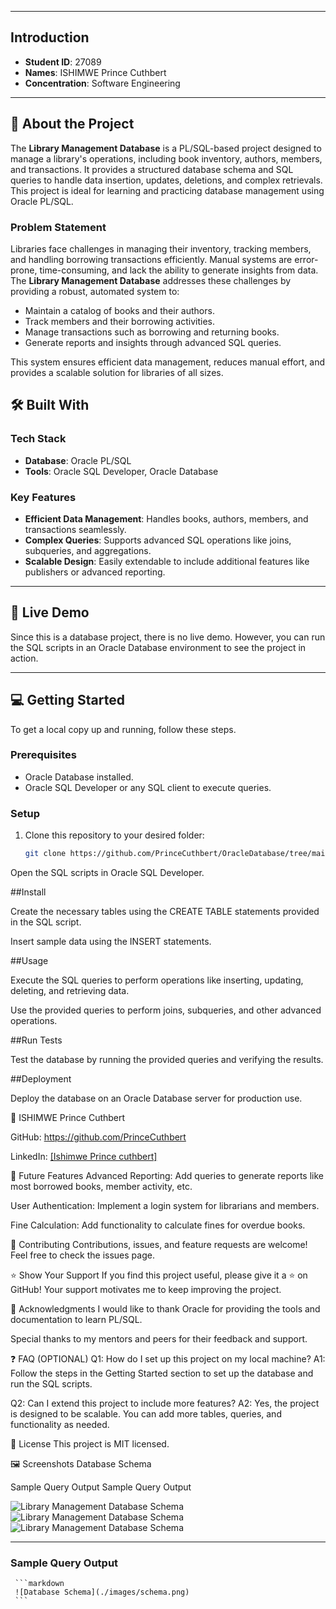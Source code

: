 




---

## Introduction
- **Student ID**: 27089
- **Names**: ISHIMWE Prince Cuthbert
- **Concentration**: Software Engineering

---



## 📖 About the Project
The **Library Management Database** is a PL/SQL-based project designed to manage a library's operations, including book inventory, authors, members, and transactions. It provides a structured database schema and SQL queries to handle data insertion, updates, deletions, and complex retrievals. This project is ideal for learning and practicing database management using Oracle PL/SQL.

### Problem Statement
Libraries face challenges in managing their inventory, tracking members, and handling borrowing transactions efficiently. Manual systems are error-prone, time-consuming, and lack the ability to generate insights from data. The **Library Management Database** addresses these challenges by providing a robust, automated system to:
- Maintain a catalog of books and their authors.
- Track members and their borrowing activities.
- Manage transactions such as borrowing and returning books.
- Generate reports and insights through advanced SQL queries.

This system ensures efficient data management, reduces manual effort, and provides a scalable solution for libraries of all sizes.



## 🛠 Built With
### Tech Stack
- **Database**: Oracle PL/SQL
- **Tools**: Oracle SQL Developer, Oracle Database

### Key Features
- **Efficient Data Management**: Handles books, authors, members, and transactions seamlessly.
- **Complex Queries**: Supports advanced SQL operations like joins, subqueries, and aggregations.
- **Scalable Design**: Easily extendable to include additional features like publishers or advanced reporting.

---

## 🚀 Live Demo
Since this is a database project, there is no live demo. However, you can run the SQL scripts in an Oracle Database environment to see the project in action.

---

## 💻 Getting Started
To get a local copy up and running, follow these steps.

### Prerequisites
- Oracle Database installed.
- Oracle SQL Developer or any SQL client to execute queries.

### Setup
1. Clone this repository to your desired folder:
   ```bash
   git clone https://github.com/PrinceCuthbert/OracleDatabase/tree/main
Open the SQL scripts in Oracle SQL Developer.

##Install

Create the necessary tables using the CREATE TABLE statements provided in the SQL script.

Insert sample data using the INSERT statements.

##Usage

Execute the SQL queries to perform operations like inserting, updating, deleting, and retrieving data.

Use the provided queries to perform joins, subqueries, and other advanced operations.

##Run Tests

Test the database by running the provided queries and verifying the results.

##Deployment

Deploy the database on an Oracle Database server for production use.


👤 ISHIMWE Prince Cuthbert

GitHub: https://github.com/PrinceCuthbert


LinkedIn:
[[Ishimwe Prince cuthbert]](https://www.linkedin.com/in/ishimwe-prince-cuthbert-8136682b6/)

🔭 Future Features
Advanced Reporting: Add queries to generate reports like most borrowed books, member activity, etc.

User Authentication: Implement a login system for librarians and members.

Fine Calculation: Add functionality to calculate fines for overdue books.

🤝 Contributing
Contributions, issues, and feature requests are welcome! Feel free to check the issues page.

⭐️ Show Your Support
If you find this project useful, please give it a ⭐️ on GitHub! Your support motivates me to keep improving the project.

🙏 Acknowledgments
I would like to thank Oracle for providing the tools and documentation to learn PL/SQL.

Special thanks to my mentors and peers for their feedback and support.

❓ FAQ (OPTIONAL)
Q1: How do I set up this project on my local machine?
A1: Follow the steps in the Getting Started section to set up the database and run the SQL scripts.

Q2: Can I extend this project to include more features?
A2: Yes, the project is designed to be scalable. You can add more tables, queries, and functionality as needed.

📝 License
This project is MIT licensed.

🖼️ Screenshots
Database Schema


Sample Query Output
Sample Query Output

![Library Management Database Schema](./images/booksaddedfewweeks.png)
![Library Management Database Schema](./images/bookscurrentlyborrowed.png)
![Library Management Database Schema](./images/members_with_more_than_3_transactions.png)

---

### Sample Query Output



     ```markdown
     ![Database Schema](./images/schema.png)
     ```



